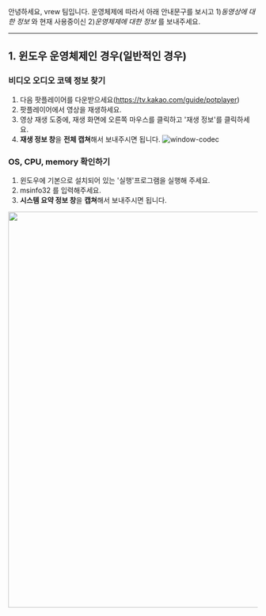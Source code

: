 

안녕하세요, vrew 팀입니다. 운영체제에 따라서 아래 안내문구를 보시고 1)*동영상에 대한 정보* 와 현재 사용중이신 2)*운영체제에 대한 정보* 를 보내주세요.

---

## 1. 윈도우 운영체제인 경우(일반적인 경우)

### 비디오 오디오 코덱 정보 찾기

1. 다음 팟플레이어를 다운받으세요(https://tv.kakao.com/guide/potplayer)
2. 팟플레이어에서 영상을 재생하세요.
3. 영상 재생 도중에, 재생 화면에 오른쪽 마우스를 클릭하고 '재생 정보'를 클릭하세요.
4. **재생 정보 창**을 **전체 캡쳐**해서 보내주시면 됩니다.
![window-codec](https://user-images.githubusercontent.com/46895707/51479282-2a815480-1dd1-11e9-8611-7c0568d841c8.jpg)


###  OS, CPU, memory 확인하기
1. 윈도우에 기본으로 설치되어 있는 '실행'프로그램을 실행해 주세요.
2. msinfo32 를 입력해주세요.
3. **시스템 요약 정보 창**을 **캡쳐**해서 보내주시면 됩니다.

<img src="https://user-images.githubusercontent.com/46895707/51479290-2ce3ae80-1dd1-11e9-9206-f9a79507c637.jpg" width="800">

<br>
<br>
<br>

